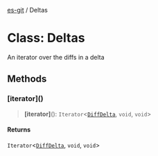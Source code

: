 [es-git](../globals.md) / Deltas

# Class: Deltas

An iterator over the diffs in a delta

## Methods

### \[iterator\]()

> **\[iterator\]**(): `Iterator`\<[`DiffDelta`](DiffDelta.md), `void`, `void`\>

#### Returns

`Iterator`\<[`DiffDelta`](DiffDelta.md), `void`, `void`\>

